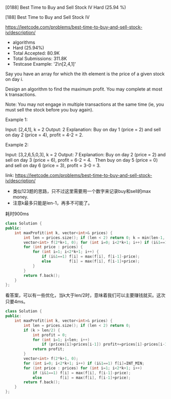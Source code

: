 [0188] Best Time to Buy and Sell Stock IV                           Hard   (25.94 %)

<!--front-->	
[188] Best Time to Buy and Sell Stock IV  

https://leetcode.com/problems/best-time-to-buy-and-sell-stock-iv/description/

* algorithms
* Hard (25.94%)
* Total Accepted:    80.9K
* Total Submissions: 311.8K
* Testcase Example:  '2\n[2,4,1]'

Say you have an array for which the ith element is the price of a given stock on day i.

Design an algorithm to find the maximum profit. You may complete at most k transactions.

Note:
You may not engage in multiple transactions at the same time (ie, you must sell the stock before you buy again).

Example 1:


Input: [2,4,1], k = 2
Output: 2
Explanation: Buy on day 1 (price = 2) and sell on day 2 (price = 4), profit = 4-2 = 2.


Example 2:


Input: [3,2,6,5,0,3], k = 2
Output: 7
Explanation: Buy on day 2 (price = 2) and sell on day 3 (price = 6), profit = 6-2 = 4.
             Then buy on day 5 (price = 0) and sell on day 6 (price = 3), profit = 3-0 = 3.







<!--back-->

link: https://leetcode.com/problems/best-time-to-buy-and-sell-stock-iv/description/

* 类似123题的思路，只不过这里需要用一个数字来记录buy和sell的max money.
* 注意k最多只能是len-1，再多不可能了。

耗时900ms

```cpp
class Solution {
public:
    int maxProfit(int k, vector<int>& prices) {
        int len = prices.size(); if (len < 2) return 0; k = min(len-1, k);
        vector<int> f(2*k+1, 0); for (int i=0; i<2*k+1; i++) if (i&1==1) f[i]=INT_MIN;
        for (int price : prices) {
            for (int i=1; i<2*k+1; i++) {
                if (i&1==1) f[i] = max(f[i], f[i-1]-price);
                else        f[i] = max(f[i], f[i-1]+price);
            }
        }
        return f.back();
    }
};
```

看答案，可以有一些优化，当k大于len/2时，意味着我们可以主要赚钱就买。这次只要4ms。

```cpp
class Solution {
public:
    int maxProfit(int k, vector<int>& prices) {
        int len = prices.size(); if (len < 2) return 0;
        if (k > len/2) {
            int profit = 0; 
            for (int i=1; i<len; i++) 
                if (prices[i]>prices[i-1]) profit+=prices[i]-prices[i-1];
            return profit;
        }
        vector<int> f(2*k+1, 0); 
        for (int i=0; i<2*k+1; i++) if (i&1==1) f[i]=INT_MIN;
        for (int price : prices) for (int i=1; i<2*k+1; i++) 
            if (i&1==1) f[i] = max(f[i], f[i-1]-price);
            else        f[i] = max(f[i], f[i-1]+price);
        return f.back();
    }
};
```


